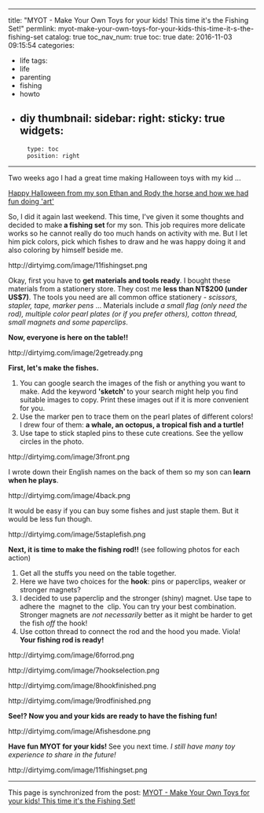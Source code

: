 
---
title: "MYOT - Make Your Own Toys for your kids! This time it's the Fishing Set!"
permlink: myot-make-your-own-toys-for-your-kids-this-time-it-s-the-fishing-set
catalog: true
toc_nav_num: true
toc: true
date: 2016-11-03 09:15:54
categories:
- life
tags:
- life
- parenting
- fishing
- howto
- diy
thumbnail: 
sidebar:
    right:
        sticky: true
widgets:
    -
        type: toc
        position: right
---


<html>
<p>Two weeks ago I had a great time making Halloween toys with my kid ...</p>
<p><a href="https://steemit.com/life/@deanliu/happy-halloween-from-my-son-ethan-and-rody-the-horse-and-how-we-had-fun-doing-art">Happy Halloween from my son Ethan and Rody the horse and how we had fun doing 'art'</a></p>
<p>So, I did it again last weekend. This time, I've given it some thoughts and decided to make<strong> a fishing set </strong>for my son. This job requires more delicate works so he cannot really do too much hands on activity with me. But I let him pick colors, pick which fishes to draw and he was happy doing it and also coloring by himself beside me.&nbsp;</p>
<p>http://dirtyimg.com/image/11fishingset.png</p>
<p>Okay, first you have to <strong>get materials and tools ready</strong>. I bought these materials from a stationery store. They cost me <strong>less than NT$200 (under US$7)</strong>. The tools you need are all common office stationery - <em>scissors, stapler, tape, marker pens </em>... Materials include<em> a small flag (only need the rod), multiple color pearl plates (or if you prefer others), cotton thread, small magnets and some paperclips</em>.&nbsp;</p>
<p><strong>Now, everyone is here on the table!!</strong></p>
<p>http://dirtyimg.com/image/2getready.png</p>
<p><strong>First, let's make the fishes.&nbsp;</strong></p>
<ol>
  <li>You can google search the images of the fish or anything you want to make. Add the keyword <strong>'sketch' </strong>to your search might help you find suitable images to copy. Print these images out if it is more convenient for you.&nbsp;</li>
  <li>Use the marker pen to trace them on the pearl plates of different colors! I drew four of them: <strong>a whale, an octopus, a tropical fish and a turtle!&nbsp;</strong></li>
  <li>Use tape to stick stapled pins to these cute creations. See the yellow circles in the photo.</li>
</ol>
<p>http://dirtyimg.com/image/3front.png</p>
<p>I wrote down their English names on the back of them so my son can<strong> learn when he plays</strong>.&nbsp;</p>
<p>http://dirtyimg.com/image/4back.png</p>
<p>It would be easy if you can buy some fishes and just staple them. But it would be less fun though.&nbsp;</p>
<p>http://dirtyimg.com/image/5staplefish.png</p>
<p><strong>Next, it is time to make the fishing rod!!</strong> (see following photos for each action)</p>
<ol>
  <li>Get all the stuffs you need on the table together.</li>
  <li>Here we have two choices for the <strong>hook</strong>: pins or paperclips, weaker or stronger magnets?</li>
  <li>I decided to use paperclip and the stronger (shiny) magnet. Use tape to adhere the &nbsp;magnet to the &nbsp;clip. You can try your best combination. Stronger magnets are <em>not necessarily</em> better as it might be harder to get the fish <em>off </em>the hook!</li>
  <li>Use cotton thread to connect the rod and the hood you made. Viola!<strong> Your fishing rod is ready!</strong></li>
</ol>
<p>http://dirtyimg.com/image/6forrod.png</p>
<p>http://dirtyimg.com/image/7hookselection.png</p>
<p>http://dirtyimg.com/image/8hookfinished.png</p>
<p>http://dirtyimg.com/image/9rodfinished.png</p>
<p><strong>See!? Now you and your kids are ready to have the fishing fun!</strong></p>
<p>http://dirtyimg.com/image/Afishesdone.png</p>
<p><strong>Have fun MYOT for your kids! </strong>See you next time. <em>I still have many toy experience to share in the future!</em></p>
<p>http://dirtyimg.com/image/11fishingset.png</p>
</html>

- - -

This page is synchronized from the post: [MYOT - Make Your Own Toys for your kids! This time it's the Fishing Set!](https://steemit.com/@deanliu/myot-make-your-own-toys-for-your-kids-this-time-it-s-the-fishing-set)
